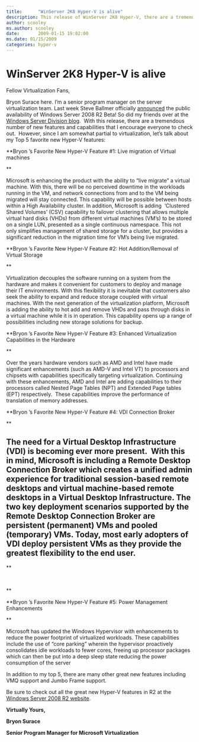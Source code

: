 ```yaml
---
title:      "WinServer 2K8 Hyper-V is alive"
description: This release of WinServer 2K8 Hyper-V, there are a tremendous number of new features and capabilities.
author: scooley
ms.author: scooley
date:       2009-01-15 19:02:00
ms.date: 01/15/2009
categories: hyper-v
---
```

# WinServer 2K8 Hyper-V is alive

Fellow Virtualization Fans,

Bryon Surace here. I’m a senior program manager on the server virtualization team. Last week Steve Ballmer officially [announced](https://www.microsoft.com/presspass/press/2009/jan09/01-07CES09PR.mspx) the public availability of Windows Server 2008 R2 Beta! So did my friends over at the [Windows Server Division blog](https://blogs.technet.com/windowsserver/archive/2009/01/07/announcing-windows-server-2008-r2-beta.aspx).  With this release, there are a tremendous number of new features and capabilities that I encourage everyone to check out.  However, since I am somewhat partial to virtualization, let’s talk about my Top 5 favorite new Hyper-V features:

 **Bryon ’s Favorite New Hyper-V Feature #1: Live migration of Virtual machines

**

Microsoft is enhancing the product with the ability to “live migrate” a virtual machine. With this, there will be no perceived downtime in the workloads running in the VM, and network connections from and to the VM being migrated will stay connected. This capability will be possible between hosts within a High Availability cluster. In addition, Microsoft is adding  ‘Clustered Shared Volumes’ (CSV) capability to failover clustering that allows multiple virtual hard disks (VHDs) from different virtual machines (VM’s) to be stored on a single LUN, presented as a single continuous namespace. This not only simplifies management of shared storage for a cluster, but provides a significant reduction in the migration time for VM’s being live migrated. 

**Bryon ’s Favorite New Hyper-V Feature #2: Hot Addition/Removal of Virtual Storage

**

Virtualization decouples the software running on a system from the hardware and makes it convenient for customers to deploy and manage their IT environments. With this flexibility it is inevitable that customers also seek the ability to expand and reduce storage coupled with virtual machines. With the next generation of the virtualization platform, Microsoft is adding the ability to hot add and remove VHDs and pass through disks in a virtual machine while it is in operation. This capability opens up a range of possibilities including new storage solutions for backup. 

**Bryon ’s Favorite New Hyper-V Feature #3: Enhanced Virtualization Capabilities in the Hardware

**

Over the years hardware vendors such as AMD and Intel have made significant enhancements (such as AMD-V and Intel VT) to processors and chipsets with capabilities specifically targeting virtualization. Continuing with these enhancements, AMD and Intel are adding capabilities to their processors called Nested Page Tables (NPT) and Extended Page tables (EPT) respectively.  These capabilities improve the performance of translation of memory addresses.

 **Bryon ’s Favorite New Hyper-V Feature #4: VDI Connection Broker

**

## The need for a Virtual Desktop Infrastructure (VDI) is becoming ever more present.  With this in mind, Microsoft is including a Remote Desktop Connection Broker which creates a unified admin experience for traditional session-based remote desktops and virtual machine-based remote desktops in a Virtual Desktop Infrastructure. The two key deployment scenarios supported by the Remote Desktop Connection Broker are persistent (permanent) VMs and pooled (temporary) VMs. Today, most early adopters of VDI deploy persistent VMs as they provide the greatest flexibility to the end user.

 **

 

**

 **Bryon ’s Favorite New Hyper-V Feature #5: Power Management Enhancements

**

Microsoft has updated the Windows Hypervisor with enhancements to reduce the power footprint of virtualized workloads. These capabilities include the use of “core parking” wherein the hypervisor proactively consolidates idle workloads to fewer cores, freeing up processor packages which can then be put into a deep sleep state reducing the power consumption of the server

In addition to my top 5, there are many other great new features including VMQ support and Jumbo Frame support.

Be sure to check out all the great new Hyper-V features in R2 at the [Windows Server 2008 R2 website](http://www.microsoft.com/windowsserver2008/en/us/r2.aspx).

**Virtually Yours,**

**Bryon Surace**

**Senior Program Manager for Microsoft Virtualization**
